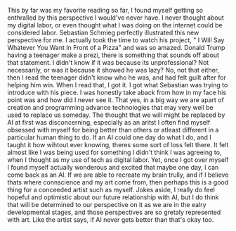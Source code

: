 This by far was my favorite reading so far, I found myself getting so enthralled by this perspective I would've never have.
I never thought about my digital labor, or even thought what I was doing on the internet could be considered labor.
Sebastian Schmieg perfectly illustrated this new perspective for me. I actually took the time to watch his project, "
I Will Say Whatever You Want In Front of a Pizza" and was so amazed. Donald Trump having a teenager make a prezi, there
is something that sounds off about that statement. I didn't know if it was because its unprofessional? Not necessarily,
or was it because it showed he was lazy? No, not that either, then I read the teenager didn't know who he was, and had
felt guilt after for helping him win. When I read that, I got it. I got what Sebastian was trying to introduce with 
his piece. I was honestly take aback from how in my face his point was and how did I never see it. That yes, in a big
way we are apart of creation and programming advance technologies that may very well be used to replace us someday.
The thought that we will might be replaced by AI at first was disconcerning, especially as an aritst I often find myself
obsessed with myself for being better than others or atleast different in a particular human thing to do. If an AI could
one day do what I do, and I taught it how wihtout ever knowing, theres some sort of loss felt there. It felt almost
like I was being used for something I didn't think I was agreeing to, when I thought as my use of tech as digital labor.
Yet, once I got over myself I found myself actually wonderous and excited that maybe one day, I can come back as an AI.
If we are able to recreate my brain trully, and if I believe thats where connscience and my art come from, then perhaps 
this is a good thing for a conceeded artist such as myself. Jokes aside, I really do feel hopeful and optimistic about 
our future relationship with AI, but I do think that will be determined to our perspective on it as we are in the ealry 
developmental stages, and those perspectives are so gretaly represented with art. Like the artist says, if AI never gets
better than that's okay too.
